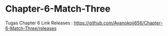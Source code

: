 # Chapter-6-Match-Three
Tugas Chapter 6
Link Releases :
https://github.com/Ayanokoji656/Chapter-6-Match-Three/releases
